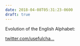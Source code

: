 ```yaml
---
date: 2018-04-08T05:31:23-0600
draft: true
---
```




Evolution of the English Alphabet:

[twitter.com/usefulcha…](https://twitter.com/usefulcharts/status/982306942352670722)



